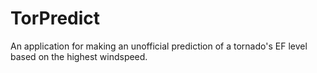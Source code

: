 # TorPredict
An application for making an unofficial prediction of a tornado's EF level based on the highest windspeed.
